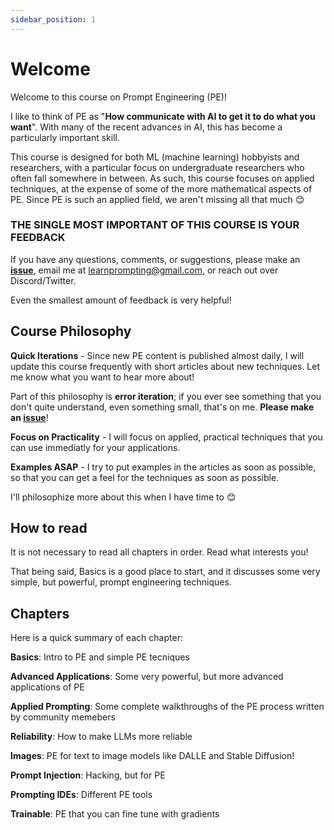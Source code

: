 ```yaml
---
sidebar_position: 1
---
```

# Welcome

Welcome to this course on Prompt Engineering (PE)! 

I like to think of PE as "**How communicate with AI to get it to do what you want**". With many of the recent advances in AI,
this has become a particularly important skill.

This course is designed for both 
ML (machine learning) hobbyists and researchers, with a particular focus on undergraduate researchers
who often fall somewhere in between. As such, this course focuses on applied techniques, at the 
expense of some of the more mathematical aspects of PE. Since PE is such an applied field,
we aren't missing all that much 😊


### THE SINGLE MOST IMPORTANT OF THIS COURSE IS YOUR FEEDBACK
If you have any questions, comments, or suggestions, please make an **[issue](https://github.com/trigaten/Learn_Prompting/issues/new/choose)**, email me at learnprompting@gmail.com, or reach out over Discord/Twitter.

Even the smallest amount of feedback is very helpful!

## Course Philosophy

**Quick Iterations** - Since new PE content is published almost daily, 
I will update this course frequently with short articles about new techniques.
Let me know what you want to hear more about!

Part of this philosophy is **error iteration**; if you ever see something that you
don't quite understand, even something small, that's on me. **Please make an [issue](https://github.com/trigaten/Learn_Prompting/issues/new/choose)**!

**Focus on Practicality** - I will focus on applied, practical techniques that you can use
immediatly for your applications.

**Examples ASAP** - I try to put examples in the articles as soon as possible,
so that you can get a feel for the techniques as soon as possible.

I'll philosophize more about this when I have time to 😊

## How to read

It is not necessary to read all chapters in order. Read what interests you!

That being said, Basics is a good place to start,
and it discusses some very simple, but powerful, prompt engineering techniques.

## Chapters

Here is a quick summary of each chapter:

**Basics**: Intro to PE and simple PE tecniques

**Advanced Applications**: Some very powerful, but more advanced applications of PE

**Applied Prompting**: Some complete walkthroughs of the PE process written by community memebers

**Reliability**: How to make LLMs more reliable

**Images**: PE for text to image models like DALLE and Stable Diffusion!

**Prompt Injection**: Hacking, but for PE

**Prompting IDEs**: Different PE tools

**Trainable**: PE that you can fine tune with gradients